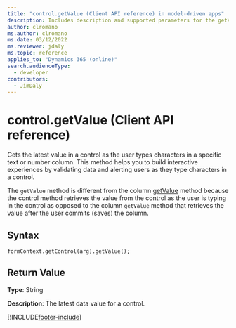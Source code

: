 ```yaml
---
title: "control.getValue (Client API reference) in model-driven apps"
description: Includes description and supported parameters for the getValue method.
author: clromano
ms.author: clromano
ms.date: 03/12/2022
ms.reviewer: jdaly
ms.topic: reference
applies_to: "Dynamics 365 (online)"
search.audienceType: 
  - developer
contributors:
  - JimDaly
---
```

# control.getValue (Client API reference)



Gets the latest value in a control as the user types characters in a specific text or number column. This method helps you to build interactive experiences by validating data and alerting users as they type characters in a control.

The `getValue` method is different from the column [getValue](../attributes/getvalue.md) method because the control method retrieves the value from the control as the user is typing in the control as opposed to the column `getValue` method that retrieves the value after the user commits (saves) the column. 

## Syntax

`formContext.getControl(arg).getValue();`

## Return Value

**Type**: String

**Description**:  The latest data value for a control.



[!INCLUDE[footer-include](../../../../../includes/footer-banner.md)]
